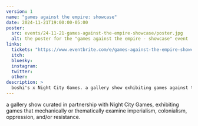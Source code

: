 ```yaml
---
version: 1
name: "games against the empire: showcase"
date: 2024-11-21T19:00:00-05:00
poster:
  src: events/24-11-21-games-against-the-empire-showcase/poster.jpg
  alt: the poster for the "games against the empire - showcase" event
links:
  tickets: "https://www.eventbrite.com/e/games-against-the-empire-showcase-boshis-x-night-city-games-tickets-1057736140269"
  itch:
  bluesky:
  instagram:
  twitter:
  other:
description: >
  boshi's x Night City Games. a gallery show exhibiting games against the empire
---
```

a gallery show curated in partnership with Night City Games, exhibiting games that mechanically or thematically examine imperialism, colonialism, oppression, and/or resistance.